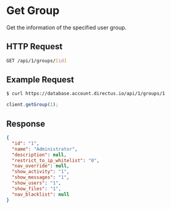 # Get Group

Get the information of the specified user group.

## HTTP Request

```bash
GET /api/1/groups/[id]
```

## Example Request

```bash
$ curl https://database.account.directus.io/api/1/groups/1
```

```javascript
client.getGroup(1);
```

## Response
```json
{
  "id": "1",
  "name": "Administrator",
  "description": null,
  "restrict_to_ip_whitelist": "0",
  "nav_override": null,
  "show_activity": "1",
  "show_messages": "1",
  "show_users": "1",
  "show_files": "1",
  "nav_blacklist": null
}
```

